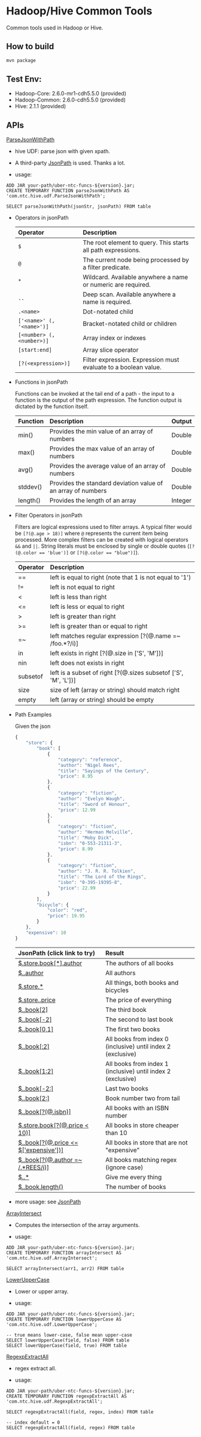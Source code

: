 # Hadoop/Hive Common Tools

Common tools used in Hadoop or Hive.

## How to build

```bash
mvn package
```

## Test Env:
  - Hadoop-Core: 2.6.0-mr1-cdh5.5.0 (provided)
  - Hadoop-Common: 2.6.0-cdh5.5.0 (provided)
  - Hive: 2.1.1 (provided)

## APIs

[ParseJsonWithPath](src/main/java/com/ntc/hive/udf/ParseJsonWithPath.java)
  - hive UDF: parse json with given xpath. 
  - A third-party [JsonPath](https://github.com/jayway/JsonPath) is used. Thanks a lot.

  - usage:
  ```shell
  ADD JAR your-path/uber-ntc-funcs-${version}.jar;
  CREATE TEMPORARY FUNCTION parseJsonWithPath AS 'com.ntc.hive.udf.ParseJsonWithPath';
  
  SELECT parseJsonWithPath(jsonStr, jsonPath) FROM table
  ```

  - Operators in jsonPath
  
    | Operator                  | Description                                                        |
    | :------------------------ | :----------------------------------------------------------------- |
    | `$`                       | The root element to query. This starts all path expressions.       |
    | `@`                       | The current node being processed by a filter predicate.            |
    | `*`                       | Wildcard. Available anywhere a name or numeric are required.       |
    | `..`                      | Deep scan. Available anywhere a name is required.                  |
    | `.<name>`                 | Dot-notated child                                                  |
    | `['<name>' (, '<name>')]` | Bracket-notated child or children                                  |
    | `[<number> (, <number>)]` | Array index or indexes                                             |
    | `[start:end]`             | Array slice operator                                               |
    | `[?(<expression>)]`       | Filter expression. Expression must evaluate to a boolean value.    |
      
  - Functions in jsonPath

    Functions can be invoked at the tail end of a path - the input to a function is the output of the path expression. The function output is dictated by the function itself.
      
    | Function                  | Description                                                        | Output    |
    | :------------------------ | :----------------------------------------------------------------- |-----------|
    | min()                     | Provides the min value of an array of numbers                      | Double    |
    | max()                     | Provides the max value of an array of numbers                      | Double    |
    | avg()                     | Provides the average value of an array of numbers                  | Double    |
    | stddev()                  | Provides the standard deviation value of an array of numbers       | Double    |
    | length()                  | Provides the length of an array                                    | Integer   |
      
  - Filter Operators in jsonPath

    Filters are logical expressions used to filter arrays. A typical filter would be `[?(@.age > 18)]` where `@` represents the current item being processed. More complex filters can be created with logical operators `&&` and `||`. String literals must be enclosed by single or double quotes (`[?(@.color == 'blue')]` or `[?(@.color == "blue")]`).   

    | Operator                 | Description                                                       |
    | :----------------------- | :---------------------------------------------------------------- |
    | ==                       | left is equal to right (note that 1 is not equal to '1')          |
    | !=                       | left is not equal to right                                        |
    | <                        | left is less than right                                           |
    | <=                       | left is less or equal to right                                    |
    | >                        | left is greater than right                                        |
    | >=                       | left is greater than or equal to right                            |
    | =~                       | left matches regular expression  [?(@.name =~ /foo.*?/i)]         |
    | in                       | left exists in right [?(@.size in ['S', 'M'])]                    |
    | nin                      | left does not exists in right                                     |
    | subsetof                 | left is a subset of right [?(@.sizes subsetof ['S', 'M', 'L'])]   |
    | size                     | size of left (array or string) should match right                 |
    | empty                    | left (array or string) should be empty                            |

  - Path Examples

    Given the json

    ```javascript
    {
        "store": {
            "book": [
                {
                    "category": "reference",
                    "author": "Nigel Rees",
                    "title": "Sayings of the Century",
                    "price": 8.95
                },
                {
                    "category": "fiction",
                    "author": "Evelyn Waugh",
                    "title": "Sword of Honour",
                    "price": 12.99
                },
                {
                    "category": "fiction",
                    "author": "Herman Melville",
                    "title": "Moby Dick",
                    "isbn": "0-553-21311-3",
                    "price": 8.99
                },
                {
                    "category": "fiction",
                    "author": "J. R. R. Tolkien",
                    "title": "The Lord of the Rings",
                    "isbn": "0-395-19395-8",
                    "price": 22.99
                }
            ],
            "bicycle": {
                "color": "red",
                "price": 19.95
            }
        },
        "expensive": 10
    }
    ```

    | JsonPath (click link to try)                                                                                                                  | Result                                                       |
    | :-------------------------------------------------------------------------------------------------------------------------------------------- | :----------------------------------------------------------- |
    | <a href="http://jsonpath.herokuapp.com/?path=$.store.book[*].author" target="_blank">$.store.book[*].author</a>                               | The authors of all books                                     |
    | <a href="http://jsonpath.herokuapp.com/?path=$..author" target="_blank">$..author</a>                                                         | All authors                                                  |
    | <a href="http://jsonpath.herokuapp.com/?path=$.store.*" target="_blank">$.store.*</a>                                                         | All things, both books and bicycles                          |
    | <a href="http://jsonpath.herokuapp.com/?path=$.store..price" target="_blank">$.store..price</a>                                               | The price of everything                                      |
    | <a href="http://jsonpath.herokuapp.com/?path=$..book[2]" target="_blank">$..book[2]</a>                                                       | The third book                                               |
    | <a href="http://jsonpath.herokuapp.com/?path=$..book[2]" target="_blank">$..book[-2]</a>                                                      | The second to last book                                      |
    | <a href="http://jsonpath.herokuapp.com/?path=$..book[0,1]" target="_blank">$..book[0,1]</a>                                                   | The first two books                                          |
    | <a href="http://jsonpath.herokuapp.com/?path=$..book[:2]" target="_blank">$..book[:2]</a>                                                     | All books from index 0 (inclusive) until index 2 (exclusive) |
    | <a href="http://jsonpath.herokuapp.com/?path=$..book[1:2]" target="_blank">$..book[1:2]</a>                                                   | All books from index 1 (inclusive) until index 2 (exclusive) |
    | <a href="http://jsonpath.herokuapp.com/?path=$..book[-2:]" target="_blank">$..book[-2:]</a>                                                   | Last two books                                               |
    | <a href="http://jsonpath.herokuapp.com/?path=$..book[2:]" target="_blank">$..book[2:]</a>                                                     | Book number two from tail                                    |
    | <a href="http://jsonpath.herokuapp.com/?path=$..book[?(@.isbn)]" target="_blank">$..book[?(@.isbn)]</a>                                       | All books with an ISBN number                                |
    | <a href="http://jsonpath.herokuapp.com/?path=$.store.book[?(@.price < 10)]" target="_blank">$.store.book[?(@.price < 10)]</a>                 | All books in store cheaper than 10                           |
    | <a href="http://jsonpath.herokuapp.com/?path=$..book[?(@.price <= $['expensive'])]" target="_blank">$..book[?(@.price <= $['expensive'])]</a> | All books in store that are not "expensive"                  |
    | <a href="http://jsonpath.herokuapp.com/?path=$..book[?(@.author =~ /.*REES/i)]" target="_blank">$..book[?(@.author =~ /.*REES/i)]</a>         | All books matching regex (ignore case)                       |
    | <a href="http://jsonpath.herokuapp.com/?path=$..*" target="_blank">$..*</a>                                                                   | Give me every thing                                          |
    | <a href="http://jsonpath.herokuapp.com/?path=$..book.length()" target="_blank">$..book.length()</a>                                           | The number of books                                          |

  - more usage: see [JsonPath](https://github.com/jayway/JsonPath)

[ArrayIntersect](src/main/java/com/ntc/hive/udf/ArrayIntersect.java)
  - Computes the intersection of the array arguments.

  - usage:
  ```shell
  ADD JAR your-path/uber-ntc-funcs-${version}.jar;
  CREATE TEMPORARY FUNCTION arrayIntersect AS 'com.ntc.hive.udf.ArrayIntersect';
  
  SELECT arrayIntersect(arr1, arr2) FROM table
  ```

[LowerUpperCase](src/main/java/com/ntc/hive/udf/LowerUpperCase.java)
  - Lower or upper array.

  - usage:
  ```shell
  ADD JAR your-path/uber-ntc-funcs-${version}.jar;
  CREATE TEMPORARY FUNCTION lowerUpperCase AS 'com.ntc.hive.udf.LowerUpperCase';
  
  -- true means lower-case, false mean upper-case
  SELECT lowerUpperCase(field, false) FROM table
  SELECT lowerUpperCase(field, true) FROM table
  ```

[RegexpExtractAll](src/main/java/com/ntc/hive/udf/RegexpExtractAll.java)
  - regex extract all.

  - usage:
  ```shell
  ADD JAR your-path/uber-ntc-funcs-${version}.jar;
  CREATE TEMPORARY FUNCTION regexpExtractAll AS 'com.ntc.hive.udf.RegexpExtractAll';
  
  SELECT regexpExtractAll(field, regex, index) FROM table
  
  -- index default = 0
  SELECT regexpExtractAll(field, regex) FROM table
  ```
